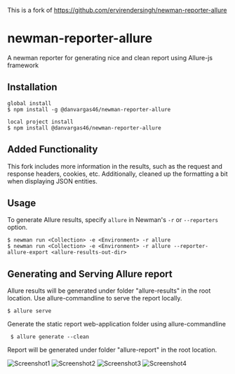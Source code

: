 This is a fork of https://github.com/ervirendersingh/newman-reporter-allure

# newman-reporter-allure
A newman reporter for generating nice and clean report using Allure-js framework

## Installation
```console
global install
$ npm install -g @danvargas46/newman-reporter-allure

local project install
$ npm install @danvargas46/newman-reporter-allure
```

## Added Functionality
This fork includes more information in the results, such as the request and response headers, cookies, etc. Additionally, cleaned up the formatting a bit when displaying JSON entities.

## Usage
To generate Allure results, specify `allure` in Newman's `-r` or `--reporters` option.

```console
$ newman run <Collection> -e <Environment> -r allure
$ newman run <Collection> -e <Environment> -r allure --reporter-allure-export <allure-results-out-dir>
```

## Generating and Serving Allure report

Allure results will be generated under folder "allure-results" in the root location.
Use allure-commandline to serve the report locally.
  ```console
  $ allure serve
  ```
Generate the static report web-application folder using allure-commandline 
 ```console
  $ allure generate --clean
  ```
  Report will be generated under folder "allure-report" in the root location.


![Screenshot1](screenshot1.jpg)
![Screenshot2](screenshot2.jpg)
![Screenshot3](screenshot3.jpg)
![Screenshot4](screenshot4.jpg)